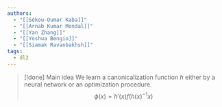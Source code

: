 ```yaml
---
authors:
  - "[[Sékou-Oumar Kaba]]"
  - "[[Arnab Kumar Mondal]]"
  - "[[Yan Zhang]]"
  - "[[Yoshua Bengio]]"
  - "[[Siamak Ravanbakhsh]]"
tags:
  - dl2
---
```

> [!done] Main idea
> We learn a canonicalization function $h$ either by a neural network or an optimization procedure.
> $$
> \phi(x) = h'(x) f(h(x)^{-1} x)
> $$
